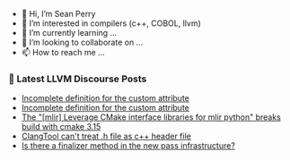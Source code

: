 - 👋 Hi, I’m Sean Perry
- 👀 I’m interested in compilers (c++, COBOL, llvm)
- 🌱 I’m currently learning ...
- 💞️ I’m looking to collaborate on ...
- 📫 How to reach me ...

<!---
s66perry/s66perry is a ✨ special ✨ repository because its `README.md` (this file) appears on your GitHub profile.
You can click the Preview link to take a look at your changes.
--->
### 📕 Latest LLVM Discourse Posts

<!-- DISCOURSE-LLVM:START -->
- [Incomplete definition for the custom attribute](https://discourse.llvm.org/t/incomplete-definition-for-the-custom-attribute/63921#post_4)
- [Incomplete definition for the custom attribute](https://discourse.llvm.org/t/incomplete-definition-for-the-custom-attribute/63921#post_3)
- [The &quot;[mlir] Leverage CMake interface libraries for mlir python&quot; breaks build with cmake 3.15](https://discourse.llvm.org/t/the-mlir-leverage-cmake-interface-libraries-for-mlir-python-breaks-build-with-cmake-3-15/63534#post_9)
- [ClangTool can&#39;t treat .h file as c++ header file](https://discourse.llvm.org/t/clangtool-cant-treat-h-file-as-c-header-file/63936#post_1)
- [Is there a finalizer method in the new pass infrastructure?](https://discourse.llvm.org/t/is-there-a-finalizer-method-in-the-new-pass-infrastructure/63869#post_5)
<!-- DISCOURSE-LLVM:END -->
